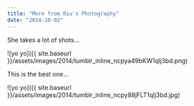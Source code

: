 ```yaml
---
title: "More from Riu's Photography"
date: "2014-10-02"
---
```


She takes a lot of shots…

![yo yo]({{ site.baseurl }}/assets/images/2014/tumblr_inline_ncpya49bKW1qlj3bd.png)

This is the best one…

![yo yo]({{ site.baseurl }}/assets/images/2014/tumblr_inline_ncpy88jFLT1qlj3bd.jpg)
